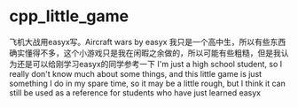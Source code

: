 # cpp_little_game
飞机大战用easyx写。Aircraft wars by easyx
我只是一个高中生，所以有些东西确实懂得不多，这个小游戏只是我在闲暇之余做的，所以可能有些粗糙，但是我认为还是可以给刚学习easyx的同学参考一下
I'm just a high school student, so I really don't know much about some things, and this little game is just something I do in my spare time, so it may be a little rough, but I think it can still be used as a reference for students who have just learned easyx

